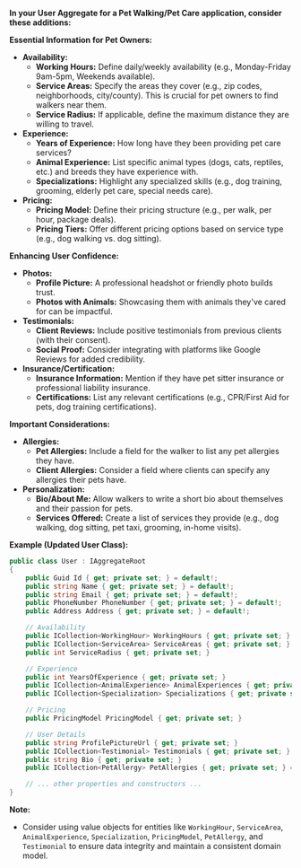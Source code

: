 **In your User Aggregate for a Pet Walking/Pet Care application, consider these additions:**

**Essential Information for Pet Owners:**

* **Availability:**
    * **Working Hours:** Define daily/weekly availability (e.g., Monday-Friday 9am-5pm, Weekends available).
    * **Service Areas:** Specify the areas they cover (e.g., zip codes, neighborhoods, city/county). This is crucial for pet owners to find walkers near them.
    * **Service Radius:** If applicable, define the maximum distance they are willing to travel.
* **Experience:**
    * **Years of Experience:** How long have they been providing pet care services?
    * **Animal Experience:** List specific animal types (dogs, cats, reptiles, etc.) and breeds they have experience with.
    * **Specializations:** Highlight any specialized skills (e.g., dog training, grooming, elderly pet care, special needs care).
* **Pricing:**
    * **Pricing Model:** Define their pricing structure (e.g., per walk, per hour, package deals).
    * **Pricing Tiers:** Offer different pricing options based on service type (e.g., dog walking vs. dog sitting).

**Enhancing User Confidence:**

* **Photos:** 
    * **Profile Picture:** A professional headshot or friendly photo builds trust.
    * **Photos with Animals:** Showcasing them with animals they've cared for can be impactful.
* **Testimonials:**
    * **Client Reviews:** Include positive testimonials from previous clients (with their consent).
    * **Social Proof:** Consider integrating with platforms like Google Reviews for added credibility.
* **Insurance/Certification:** 
    * **Insurance Information:** Mention if they have pet sitter insurance or professional liability insurance.
    * **Certifications:** List any relevant certifications (e.g., CPR/First Aid for pets, dog training certifications).

**Important Considerations:**

* **Allergies:**
    * **Pet Allergies:** Include a field for the walker to list any pet allergies they have.
    * **Client Allergies:** Consider a field where clients can specify any allergies their pets have.
* **Personalization:**
    * **Bio/About Me:** Allow walkers to write a short bio about themselves and their passion for pets. 
    * **Services Offered:** Create a list of services they provide (e.g., dog walking, dog sitting, pet taxi, grooming, in-home visits).

**Example (Updated User Class):**

```csharp
public class User : IAggregateRoot
{
    public Guid Id { get; private set; } = default!;
    public string Name { get; private set; } = default!;
    public string Email { get; private set; } = default!;
    public PhoneNumber PhoneNumber { get; private set; } = default!;
    public Address Address { get; private set; } = default!;

    // Availability
    public ICollection<WorkingHour> WorkingHours { get; private set; } = new List<WorkingHour>(); 
    public ICollection<ServiceArea> ServiceAreas { get; private set; } = new List<ServiceArea>(); 
    public int ServiceRadius { get; private set; }

    // Experience
    public int YearsOfExperience { get; private set; }
    public ICollection<AnimalExperience> AnimalExperiences { get; private set; } = new List<AnimalExperience>(); 
    public ICollection<Specialization> Specializations { get; private set; } = new List<Specialization>(); 

    // Pricing
    public PricingModel PricingModel { get; private set; } 

    // User Details
    public string ProfilePictureUrl { get; private set; } 
    public ICollection<Testimonial> Testimonials { get; private set; } = new List<Testimonial>(); 
    public string Bio { get; private set; }
    public ICollection<PetAllergy> PetAllergies { get; private set; } = new List<PetAllergy>(); 

    // ... other properties and constructors ...
}
```

**Note:**

* Consider using value objects for entities like `WorkingHour`, `ServiceArea`, `AnimalExperience`, `Specialization`, `PricingModel`, `PetAllergy`, and `Testimonial` to ensure data integrity and maintain a consistent domain model.
